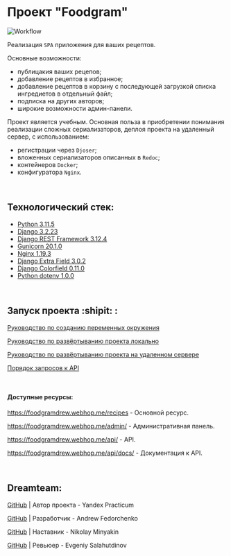 # Проект "Foodgram"

![Workflow](https://github.com/furturnax/foodgram-project-react/actions/workflows/main.yml/badge.svg)

Реализация `SPA` приложения для ваших рецептов.

Основные возможности:
- публицакия ваших рецепов;
- добавление рецептов в избранное;
- добавление рецептов в корзину с последующей загрузкой списка ингредиетов в отдельный файл;
- подписка на других авторов;
- широкие возможности админ-панели. 


Проект является учебным. Основная польза в приобретении понимания реализации сложных сериализаторов, деплоя проекта на удаленный сервер, с использованием:
- регистрации через `Djoser`;
- вложенных сериализаторов описанных в `Redoc`;
- контейнеров `Docker`;
- конфигуратора `Nginx`.

<br>

## Технологический стек:
- [Python 3.11.5](https://docs.python.org/release/3.11.5/)
- [Django 3.2.23](https://docs.djangoproject.com/en/3.2.23/)
- [Django REST Framework 3.12.4](https://www.django-rest-framework.org/topics/documenting-your-api/)
- [Gunicorn 20.1.0](https://pypi.org/project/gunicorn/20.1.0/)
- [Nginx 1.19.3](https://nginx.org/ru/)
- [Django Extra Field 3.0.2](https://pypi.org/project/django-extra-fields/)
- [Django Colorfield 0.11.0](https://pypi.org/project/django-colorfield/)
- [Python dotenv 1.0.0](https://pypi.org/project/python-dotenv/)

<br>

## Запуск проекта :shipit: :
[Руководство по созданию переменных окружения](./infra/.env.example)

[Руководство по развёртыванию проекта локально](./SetUpLocal.md)

[Руководство по развёртыванию проекта на удаленном сервере](./SetUpServer.md)

[Порядок запросов к API](./SetUpAPI.md)

<br>

#### Доступные ресурсы:
https://foodgramdrew.webhop.me/recipes - Основной ресурс.

https://foodgramdrew.webhop.me/admin/ - Административная панель.

https://foodgramdrew.webhop.me/api/ - API.

https://foodgramdrew.webhop.me/api/docs/ - Документация к API.

<br>

## Dreamteam:

[GitHub](https://github.com/yandex-praktikum) | Автор проекта - Yandex Practicum  

[GitHub](https://github.com/Furturnax) | Разработчик - Andrew Fedorchenko 

[GitHub](https://github.com/nik-miniakink) | Наставник - Nikolay Minyakin

[GitHub](https://github.com/EugeneSal) | Ревьюер - Evgeniy Salahutdinov
